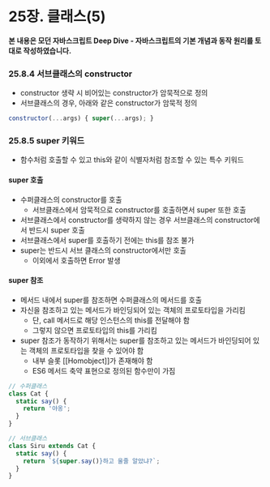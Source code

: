# 25장. 클래스(5)

**본 내용은 모던 자바스크립트 Deep Dive - 자바스크립트의 기본 개념과 동작 원리를 토대로 작성하였습니다.**

### 25.8.4 서브클래스의 constructor

* constructor 생략 시 비어있는 constructor가 암묵적으로 정의
* 서브클래스의 경우, 아래와 같은 constructor가 암묵적 정의

```JavaScript
constructor(...args) { super(...args); }
```



### 25.8.5 super 키워드

* 함수처럼 호출할 수 있고 this와 같이 식별자처럼 참조할 수 있는 특수 키워드



#### super 호출

* 수퍼클래스의 constructor를 호출
  * 서브클래스에서 암묵적으로 constructor를 호출하면서 super 또한 호출
* 서브클래스에서 constructor를 생략하지 않는 경우 서브클래스의 constructor에서 반드시 super 호출
* 서브클래스에서 super를 호출하기 전에는 this를 참조 불가
* super는 반드시 서브 클래스의 constructor에서만 호출
  * 이외에서 호출하면 Error 발생



#### super 참조

* 메서드 내에서 super를 참조하면 수퍼클래스의 메서드를 호출
* 자신을 참조하고 있는 메서드가 바인딩되어 있는 객체의 프로토타입을 가리킴
  * 단, call 메서드로 해당 인스턴스의 this를 전달해야 함
  * 그렇지 않으면 프로토타입의 this를 가리킴
* super 참조가 동작하기 위해서는 super를 참조하고 있는 메서드가 바인딩되어 있는 객체의 프로토타입을 찾을 수 있어야 함
  * 내부 슬롯 [[Homobject]]가 존재해야 함
  * ES6 메서드 축약 표현으로 정의된 함수만이 가짐



```JavaScript
// 수퍼클래스
class Cat {
  static say() {
    return '야옹';
  }
}

// 서브클래스
class Siru extends Cat {
  static say() {
    return `${super.say()}하고 울줄 알았냐?`;
  }
}
```

